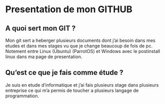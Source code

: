 # Presentation de mon GITHUB
## A quoi sert mon GIT ?
Mon git sert a heberger plusieurs documents dont j’ai besoin dans mes etudes et dans mes stages vu que je change beaucoup de fois de pc. Notement entre Linux (Ubuntu) (ParrotOS) et Windows avec le postinstall linux dans ma page de presentation.  
## Qu’est ce que je fais comme étude ? 
Je suis en etude d’informatique et j’ai fais plusieurs stage dans plusieurs entreprise ce qui m’a permis de toucher a plusieurs langage de programmation.

